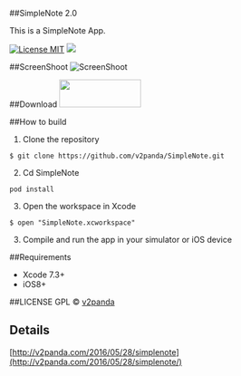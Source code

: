 ##SimpleNote 2.0

This is a SimpleNote App.

[![License MIT](https://img.shields.io/badge/license-MIT-green.svg?style=flat)](https://github.com/v2panda/SimpleNote)
[![](https://img.shields.io/badge/done-50%-green.svg?style=flat)](https://github.com/v2panda/SimpleNote)
<br/>

##ScreenShoot
![ScreenShoot](http://7xnmlk.com1.z0.glb.clouddn.com/QQ20160528-0.png)

##Download
<a target='_blank' href='https://itunes.apple.com/cn/app/zhi-jian-bi-ji/id977539643?mt=8'>
<img src='http://ww2.sinaimg.cn/large/0060lm7Tgw1f1hgrs1ebwj308102q0sp.jpg' width='144' height='49' />
</a>

##How to build
1)  Clone the repository

```
$ git clone https://github.com/v2panda/SimpleNote.git
```

2) Cd SimpleNote 

```
pod install
```

3) Open the workspace in Xcode

```
$ open "SimpleNote.xcworkspace"
```

3) Compile and run the app in your simulator or iOS device

##Requirements
* Xcode 7.3+
* iOS8+


##LICENSE
GPL © [v2panda](http://github.com/v2panda)

## Details

[http://v2panda.com/2016/05/28/simplenote](http://v2panda.com/2016/05/28/simplenote/)



